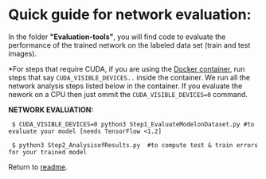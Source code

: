 # Quick guide for network evaluation:

In the folder **"Evaluation-tools"**, you will find code to evaluate the performance of the trained network on the labeled data set (train and test images).

*For steps that require CUDA, if you are using the [Docker container](https://github.com/AlexEMG/Docker4DeepLabCut), run steps that say ```CUDA_VISIBLE_DEVICES..``` inside the container. We run all the network analysis steps listed below in the container. If you evaluate the nework on a CPU then just ommit the ```CUDA_VISIBLE_DEVICES=0``` command.

**NETWORK EVALUATION:** 

     $ CUDA_VISIBLE_DEVICES=0 python3 Step1_EvaluateModelonDataset.py #to evaluate your model [needs TensorFlow <1.2]

     $ python3 Step2_AnalysisofResults.py  #to compute test & train errors for your trained model 
     
Return to [readme](../README.md).
